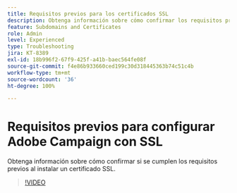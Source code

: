```yaml
---
title: Requisitos previos para los certificados SSL
description: Obtenga información sobre cómo confirmar los requisitos previos al instalar un certificado SSL.
feature: Subdomains and Certificates
role: Admin
level: Experienced
type: Troubleshooting
jira: KT-8389
exl-id: 18b996f2-67f9-425f-a41b-baec564fe08f
source-git-commit: f4e86b933660ced199c30d318445363b74c51c4b
workflow-type: tm+mt
source-wordcount: '36'
ht-degree: 100%

---
```


# Requisitos previos para configurar Adobe Campaign con SSL

Obtenga información sobre cómo confirmar si se cumplen los requisitos previos al instalar un certificado SSL.

>[!VIDEO](https://video.tv.adobe.com/v/335894?quality=12&learn=on)
